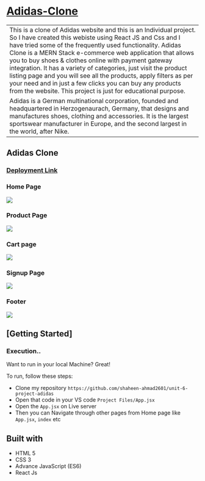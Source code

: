 # [Adidas-Clone](https://adidas-projects.netlify.app/)

<table>
<tr>
<td>
This is a clone of Adidas website and this is an Individual project. So I have created this webiste using React JS and Css and I have tried some of the frequently used functionality. Adidas Clone is a MERN Stack e-commerce web application that allows you to buy shoes & clothes online with payment gateway integration. It has a variety of categories, just visit the product listing page and you will see all the products, apply filters as per your need and in just a few clicks you can buy any products from the website. This project is just for educational purpose.
</td>
</tr>
<tr>
<td>
Adidas is a German multinational corporation, founded and headquartered in Herzogenaurach, Germany, that designs and manufactures shoes, clothing and accessories. It is the largest sportswear manufacturer in Europe, and the second largest in the world, after Nike.
</td>
</tr>
</table>




## Adidas Clone

### [Deployment Link](https://adidas-projects.netlify.app/)

### Home Page

![](https://github.com/shaheen-ahmad2601/unit-6-project-adidas/blob/master/homePage.png)

### Product Page
![](https://github.com/shaheen-ahmad2601/unit-6-project-adidas/blob/master/menPage.png)

### Cart page
![](https://github.com/shaheen-ahmad2601/unit-6-project-adidas/blob/master/cartPage.png)

### Signup Page
![](https://github.com/shaheen-ahmad2601/unit-6-project-adidas/blob/master/signupPage.png)

### Footer
![](https://github.com/shaheen-ahmad2601/unit-6-project-adidas/blob/master/footer.png)





## [Getting Started]

### Execution..
Want to run in your local Machine? Great!

To run, follow these steps:

- Clone my repository `https://github.com/shaheen-ahmad2601/unit-6-project-adidas`
- Open that code in your VS code `Project Files/App.jsx`
- Open the `App.jsx` on Live server
- Then you can Navigate through other pages from Home page like `App.jsx`, `index` etc

## Built with 

- HTML 5
- CSS 3
- Advance JavaScript (ES6)
- React Js
